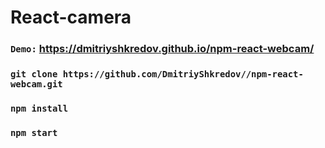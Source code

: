 # React-camera

### `Demo:` https://dmitriyshkredov.github.io/npm-react-webcam/

### `git clone https://github.com/DmitriyShkredov//npm-react-webcam.git`

### `npm install`

### `npm start`
